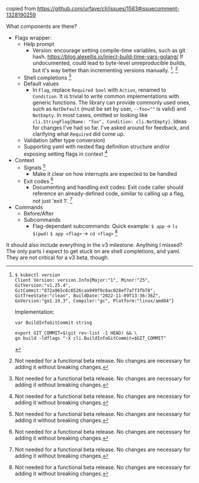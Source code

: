 copied from https://github.com/urfave/cli/issues/1583#issuecomment-1328190259


What components are there?
 - Flags wrapper:
   - Help prompt
     - Version: encourage setting compile-time variables, such as git hash. https://blog.alexellis.io/inject-build-time-vars-golang/ If undocumented, could lead to byte-level unreproducible builds, but it's way better than incrementing versions manually. [^ver], [^notv3]
   - Shell completions [^notv3]
   - Default values
     - In `Flag`, replace `Required bool` with `Action`, renamed to `Condition`. It is trivial to write common implementations with generic functions. The library can provide commonly used ones, such as `NotDefault` (must be set by user, `--foo=""` is valid) and `NotEmpty`. In most cases, omitted or looking like `cli.StringFlag{Name: "foo", Condition: cli.NotEmpty}`. 
Ideas for changes I've had so far. I've asked around for feedback, and clarifying what `Required` did come up.
   - Validation (after type conversion)
   - Supporting yaml with nested flag definition structure and/or exposing setting flags in context [^notv3]
- Context
  - Signals [^notv3]
    - Make it clear on how interrupts are expected to be handled
  - Exit codes [^notv3]
    - Documenting and handling exit codes: Exit code caller should reference an already-defined code, similar to calling up a flag, not just 'exit 1'. [^notv3]
- Commands
  - Before/After
  - Subcommands
    - Flag-dependant subcommands: Quick example: `$ app` → `ls $(pwd)` `$ app <flag>` → `cd <flag>` [^notv3]

It should also include everything in the v3 milestone. Anything I missed? The only parts I expect to get stuck on are shell completions, and yaml. They are not critical for a v3 beta, though.

[^notv3]: Not needed for a functional beta release. No changes are necessary for adding it without breaking changes.
[^ver]: ```
	$ kubectl version
	Client Version: version.Info{Major:"1", Minor:"25", GitVersion:"v1.25.4", GitCommit:"872a965c6c6526caa949f0c6ac028ef7aff3fb78", GitTreeState:"clean", BuildDate:"2022-11-09T13:36:36Z", GoVersion:"go1.19.3", Compiler:"gc", Platform:"linux/amd64"}
	```
	Implementation:
	```
	var BuildInfoGitCommit string
	```
	```
	export GIT_COMMIT=$(git rev-list -1 HEAD) && \
 	go build -ldflags "-X cli.BuildInfoGitCommit=$GIT_COMMIT"
	```
